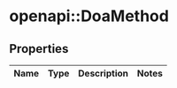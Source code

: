 # openapi::DoaMethod


## Properties
Name | Type | Description | Notes
------------ | ------------- | ------------- | -------------


